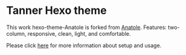 # Tanner Hexo theme
This work hexo-theme-Anatole is forked from [Anatole](https://github.com/hi-caicai/farbox-theme-Anatole). 
Features: two-column, responsive, clean, light, and comfortable.

Please click [here](https://github.com/Ben02/hexo-theme-Anatole/wiki) for more information about setup and usage.

